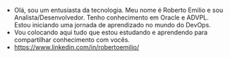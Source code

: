 - Olá, sou um entusiasta da tecnologia. Meu nome é Roberto Emilio e sou Analista/Desenvolvedor. Tenho conhecimento em Oracle e ADVPL. Estou iniciando uma jornada de aprendizado no mundo do DevOps.
-  Vou colocando aqui tudo que estou estudando e aprendendo para compartilhar conhecimento com vocês.
-  https://www.linkedin.com/in/robertoemilio/

<!---
robertoemilio/robertoemilio is a ✨ special ✨ repository because its `README.md` (this file) appears on your GitHub profile.
You can click the Preview link to take a look at your changes.
--->
